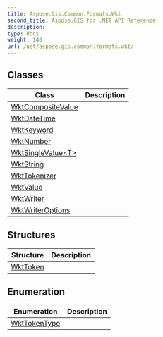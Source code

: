 ```yaml
---
title: Aspose.Gis.Common.Formats.Wkt
second_title: Aspose.GIS for .NET API Reference
description: 
type: docs
weight: 140
url: /net/aspose.gis.common.formats.wkt/
---
```



## Classes

| Class | Description |
| --- | --- |
| [WktCompositeValue](./wktcompositevalue/) |  |
| [WktDateTime](./wktdatetime/) |  |
| [WktKeyword](./wktkeyword/) |  |
| [WktNumber](./wktnumber/) |  |
| [WktSingleValue&lt;T&gt;](./wktsinglevalue-1/) |  |
| [WktString](./wktstring/) |  |
| [WktTokenizer](./wkttokenizer/) |  |
| [WktValue](./wktvalue/) |  |
| [WktWriter](./wktwriter/) |  |
| [WktWriterOptions](./wktwriteroptions/) |  |
## Structures

| Structure | Description |
| --- | --- |
| [WktToken](./wkttoken/) |  |
## Enumeration

| Enumeration | Description |
| --- | --- |
| [WktTokenType](./wkttokentype/) |  |


